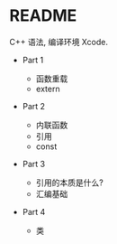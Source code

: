 # README

C++ 语法, 编译环境 Xcode.

- Part 1
    - 函数重载
    - extern

- Part 2
    - 内联函数
    - 引用
    - const  

- Part 3
    - 引用的本质是什么?
    - 汇编基础 

- Part 4
    - 类 


